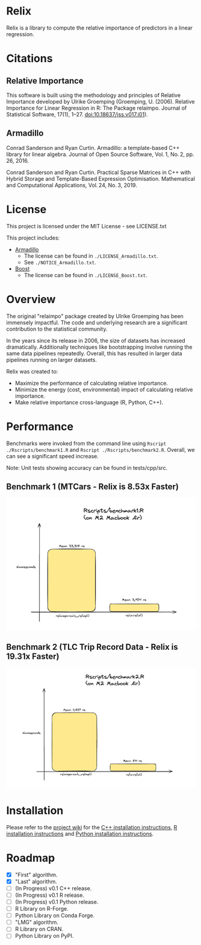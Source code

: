# Relix

Relix is a library to compute the relative importance of predictors in a linear regression. 


# Citations

## Relative Importance
This software is built using the methodology and principles of Relative Importance developed by Ulrike Groemping (Groemping, U. (2006). Relative Importance for Linear Regression in R: The Package relaimpo. Journal of Statistical Software, 17(1), 1–27. <doi:10.18637/jss.v017.i01>).

## Armadillo
Conrad Sanderson and Ryan Curtin.
Armadillo: a template-based C++ library for linear algebra.
Journal of Open Source Software, Vol. 1, No. 2, pp. 26, 2016.

Conrad Sanderson and Ryan Curtin.
Practical Sparse Matrices in C++ with Hybrid Storage and Template-Based Expression Optimisation.
Mathematical and Computational Applications, Vol. 24, No. 3, 2019.

# License
This project is licensed under the MIT License - see LICENSE.txt

This project includes:
- [Armadillo](https://arma.sourceforge.net)
  - The license can be found in `./LICENSE_Armadillo.txt`.
  - See `./NOTICE_Armadillo.txt`.
- [Boost](https://www.boost.org)
  - The license can be found in `./LICENSE_Boost.txt`.

# Overview
The original "relaimpo" package created by Ulrike Groemping has been immensely impactful. The code and underlying research are a significant contribution to the statistical community.

In the years since its release in 2006, the size of datasets has increased dramatically. Additionally techniques like bootstrapping involve running the same data pipelines repeatedly. Overall, this has resulted in larger data pipelines running on larger datasets. 

Relix was created to:
- Maximize the performance of calculating relative importance.
- Minimize the energy (cost, environmental) impact of calculating relative importance.
- Make relative importance cross-language (R, Python, C++).

# Performance
Benchmarks were invoked from the command line using `Rscript ./Rscripts/benchmark1.R` and `Rscript ./Rscripts/benchmark2.R`. Overall, we can see a significant speed increase.

Note: Unit tests showing accuracy can be found in tests/cpp/src.

## Benchmark 1 (MTCars - Relix is 8.53x Faster)
![Benchmark 1](./images/benchmark1_result.png)

## Benchmark 2 (TLC Trip Record Data - Relix is 19.31x Faster)
![Benchmark 2](./images/benchmark2_result.png)

# Installation
Please refer to the [project wiki](https://github.com/michhernand/relix/wiki) for the [C++ installation instructions](https://github.com/michhernand/relix/wiki/CPP-Installation), [R installation instructions](https://github.com/michhernand/relix/wiki/R-Installation) and [Python installation instructions](https://github.com/michhernand/relix/wiki/Python-Installation).

# Roadmap
- [X] "First" algorithm.
- [X] "Last" algorithm.
- [ ] (In Progress) v0.1 C++ release.
- [ ] (In Progress) v0.1 R release.
- [ ] (In Progress) v0.1 Python release.
- [ ] R Library on R-Forge.
- [ ] Python Library on Conda Forge.
- [ ] "LMG" algorithm.
- [ ] R Library on CRAN.
- [ ] Python Library on PyPI.
